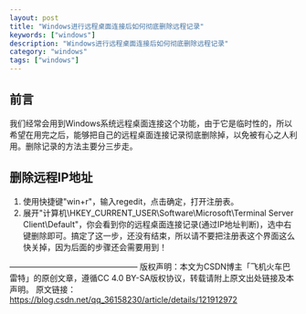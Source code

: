 ```yaml
---
layout: post
title: "Windows进行远程桌面连接后如何彻底删除远程记录"
keywords: ["windows"]
description: "Windows进行远程桌面连接后如何彻底删除远程记录"
category: "windows"
tags: ["windows"]
---
```


## 前言
我们经常会用到Windows系统远程桌面连接这个功能，由于它是临时性的，所以希望在用完之后，能够把自己的远程桌面连接记录彻底删除掉，以免被有心之人利用。删除记录的方法主要分三步走。

## 删除远程IP地址
1. 使用快捷键"win+r"，输入regedit，点击确定，打开注册表。
2. 展开"计算机\HKEY_CURRENT_USER\Software\Microsoft\Terminal Server Client\Default"，你会看到你的远程桌面连接记录(通过IP地址判断)，选中右键删除即可。搞定了这一步，还没有结束，所以请不要把注册表这个界面这么快关掉，因为后面的步骤还会需要用到！

————————————————
版权声明：本文为CSDN博主「飞机火车巴雷特」的原创文章，遵循CC 4.0 BY-SA版权协议，转载请附上原文出处链接及本声明。
原文链接：https://blog.csdn.net/qq_36158230/article/details/121912972
